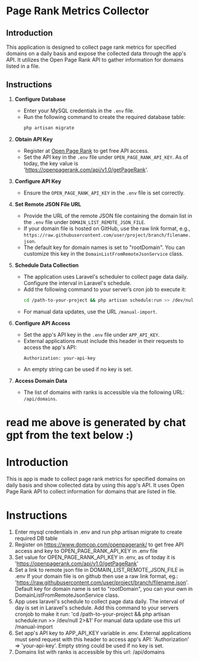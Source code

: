 # Page Rank Metrics Collector

## Introduction

This application is designed to collect page rank metrics for specified domains on a daily basis and expose the collected data through the app's API. It utilizes the Open Page Rank API to gather information for domains listed in a file.

## Instructions

1. **Configure Database**

    - Enter your MySQL credentials in the `.env` file.
    - Run the following command to create the required database table:
      ```bash
      php artisan migrate
      ```

2. **Obtain API Key**

    - Register at [Open Page Rank](https://www.domcop.com/openpagerank/) to get free API access.
    - Set the API key in the `.env` file under `OPEN_PAGE_RANK_API_KEY`. As of today, the key value is 'https://openpagerank.com/api/v1.0/getPageRank'.

3. **Configure API Key**

    - Ensure the `OPEN_PAGE_RANK_API_KEY` in the `.env` file is set correctly.

4. **Set Remote JSON File URL**

    - Provide the URL of the remote JSON file containing the domain list in the `.env` file under `DOMAIN_LIST_REMOTE_JSON_FILE`.
    - If your domain file is hosted on GitHub, use the raw link format, e.g., `https://raw.githubusercontent.com/user/project/branch/filename.json`.
    - The default key for domain names is set to "rootDomain". You can customize this key in the `DomainListFromRemoteJsonService` class.

5. **Schedule Data Collection**

    - The application uses Laravel's scheduler to collect page data daily. Configure the interval in Laravel's schedule.
    - Add the following command to your server’s cron job to execute it:
      ```bash
      cd /path-to-your-project && php artisan schedule:run >> /dev/null 2>&1
      ```
    - For manual data updates, use the URL `/manual-import`.

6. **Configure API Access**

    - Set the app's API key in the `.env` file under `APP_API_KEY`.
    - External applications must include this header in their requests to access the app's API:
      ```plaintext
      Authorization: your-api-key
      ```
    - An empty string can be used if no key is set.

7. **Access Domain Data**

    - The list of domains with ranks is accessible via the following URL: `/api/domains`.



# read me above is generated by chat gpt from the text below :)
# Introduction

This is app is made to collect page rank metrics for specified domains on daily basis and 
show collected data by using this app's API. 
It uses Open Page Rank API to collect information for domains that are listed in file.

# Instructions

1. Enter mysql credentials in .env and run php artisan migrate to create required DB table
2. Register on https://www.domcop.com/openpagerank/ to get free API access and key to OPEN_PAGE_RANK_API_KEY in .env file 
3. Set value for OPEN_PAGE_RANK_API_KEY in .env, as of today it is 'https://openpagerank.com/api/v1.0/getPageRank' 
4. Set a link to remote json file in DOMAIN_LIST_REMOTE_JSON_FILE in .env
   If your domain file is on github then use a raw link format, eg.: 
   'https://raw.githubusercontent.com/user/project/branch/filename.json'.
   Default key for domain name is set to "rootDomain", you can your own in DomainListFromRemoteJsonService class.
5. App uses laravel's schedule to collect page data daily. The interval of day is set in Laravel's schedule.
   Add this command to your servers cronjob to make it run: 
   'cd /path-to-your-project && php artisan schedule:run >> /dev/null 2>&1'
   For manual data update use this url /manual-import
6. Set app's API key to APP_API_KEY variable in .env. External applications must send 
   request with this header to access app's API: 'Authorization' => 'your-api-key'.
   Empty string could be used if no key is set.
7. Domains list with ranks is accessible by this url: /api/domains
